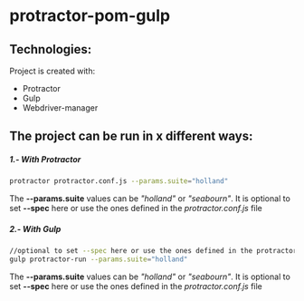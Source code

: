 # protractor-pom-gulp

## Technologies:

Project is created with:
  * Protractor
  * Gulp
  * Webdriver-manager

## The project can be run in x different ways:
  ##### 1.- With Protractor
  ```bash
  protractor protractor.conf.js --params.suite="holland"
  ```
  The __--params.suite__ values can be *"holland"* or *"seabourn"*. It is optional to set __--spec__ here or use the ones defined in the *protractor.conf.js* file

  ##### 2.- With Gulp
  ```bash
  //optional to set --spec here or use the ones defined in the protractor.conf.js file
  gulp protractor-run --params.suite="holland"
  ```
  The __--params.suite__ values can be *"holland"* or *"seabourn"*. It is optional to set __--spec__ here or use the ones defined in the *protractor.conf.js* file